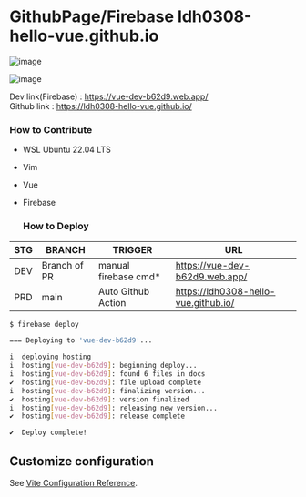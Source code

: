 # GithubPage/Firebase ldh0308-hello-vue.github.io

![image](https://github.com/ldh0308-hello-vue/ldh0308-hello-vue.github.io/assets/142721325/d4cbdbff-bf5a-4001-b88b-1f95779b28da)

![image](https://github.com/ldh0308-hello-vue/ldh0308-hello-vue.github.io/assets/142721325/5eb9d7f0-658a-4546-aa29-2457410dbcc3)


Dev link(Firebase) : https://vue-dev-b62d9.web.app/<br>
Github link : https://ldh0308-hello-vue.github.io/

### How to Contribute
- WSL Ubuntu 22.04 LTS
- Vim
- Vue
- Firebase

  ### How to Deploy
|STG|BRANCH|TRIGGER|URL|
|------|---|---|---|
|DEV|Branch of PR|manual firebase cmd*|https://vue-dev-b62d9.web.app/|
|PRD|main|Auto Github Action|https://ldh0308-hello-vue.github.io/|

```bash
$ firebase deploy

=== Deploying to 'vue-dev-b62d9'...

i  deploying hosting
i  hosting[vue-dev-b62d9]: beginning deploy...
i  hosting[vue-dev-b62d9]: found 6 files in docs
✔  hosting[vue-dev-b62d9]: file upload complete
i  hosting[vue-dev-b62d9]: finalizing version...
✔  hosting[vue-dev-b62d9]: version finalized
i  hosting[vue-dev-b62d9]: releasing new version...
✔  hosting[vue-dev-b62d9]: release complete

✔  Deploy complete!

```


## Customize configuration

See [Vite Configuration Reference](https://vitejs.dev/config/).

